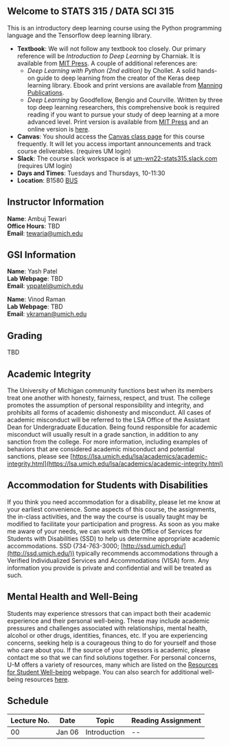 ## Welcome to STATS 315 / DATA SCI 315

This is an introductory deep learning course using the Python programming language and the Tensorflow deep learning library.

- **Textbook**: We will not follow any textbook too closely. Our primary reference will be _Introduction to Deep Learning_ by Charniak. It is available from [MIT Press](https://mitpress.mit.edu/books/introduction-deep-learning). A couple of additional references are:
  - _Deep Learning with Python (2nd edition)_ by Chollet. A solid hands-on guide to deep learning from the creator of the Keras deep learning library. Ebook and print versions are available from [Manning Publications](https://www.manning.com/books/deep-learning-with-python-second-edition).
  - _Deep Learning_ by Goodfellow, Bengio and Courville. Written by three top deep learning researchers, this comprehensive book is required reading if you want to pursue your study of deep learning at a more advanced level. Print version is available from [MIT Press](https://mitpress.mit.edu/books/deep-learning) and an online version is [here](https://www.deeplearningbook.org/).
- **Canvas**: You should access the [Canvas class page](https://umich.instructure.com/courses/516592) for this course frequently. It will let you access important announcements and track course deliverables. (requires UM login)
- **Slack**: The course slack workspace is at [um-wn22-stats315.slack.com](https://um-wn22-stats315.slack.com) (requires UM login)
- **Days and Times**: Tuesdays and Thursdays, 10-11:30
- **Location**: B1580 [BUS](https://maps.studentlife.umich.edu/building/stephen-m-ross-school-of-business-building)

## Instructor Information

**Name**: Ambuj Tewari  
**Office Hours**: TBD    
**Email**: [tewaria@umich.edu](mailto:tewaria@umich.edu)

## GSI Information

**Name**: Yash Patel   
**Lab Webpage**: TBD   
**Email**: [yppatel@umich.edu](mailto:yppatel@umich.edu)

**Name**: Vinod Raman  
**Lab Webpage**: TBD    
**Email**: [vkraman@umich.edu](mailto:vkraman@umich.edu)


## Grading

TBD

## Academic Integrity

The University of Michigan community functions best when its members treat one another with honesty, fairness, respect, and trust. The college promotes the assumption of personal responsibility and integrity, and prohibits all forms of academic dishonesty and misconduct. All cases of academic misconduct will be referred to the LSA Office of the Assistant Dean for Undergraduate Education. Being found responsible for academic misconduct will usually result in a grade sanction, in addition to any sanction from the college. For more information, including examples of behaviors that are considered academic misconduct and potential sanctions, please see [https://lsa.umich.edu/lsa/academics/academic-integrity.html](https://lsa.umich.edu/lsa/academics/academic-integrity.html)

## Accommodation for Students with Disabilities

If you think you need accommodation for a disability, please let me know at your earliest convenience. Some aspects of this course, the assignments, the in-class activities, and the way the course is usually taught may be modified to facilitate your participation and progress. As soon as you make me aware of your needs, we can work with the Office of Services for Students with Disabilities (SSD) to help us determine appropriate academic accommodations. SSD (734-763-3000; [http://ssd.umich.edu/](http://ssd.umich.edu/)) typically recommends accommodations through a Verified Individualized Services and Accommodations (VISA) form. Any information you provide is private and confidential and will be treated as such.

## Mental Health and Well-Being

Students may experience stressors that can impact both their academic experience and their personal well-being. These may include academic pressures and challenges associated with relationships, mental health, alcohol or other drugs, identities, finances, etc. If you are experiencing concerns, seeking help is a courageous thing to do for yourself and those who care about you. If the source of your stressors is academic, please contact me so that we can find solutions together. For personal concerns, U-M offers a variety of resources, many which are listed on the [Resources for Student Well-being](https://wellbeing.studentlife.umich.edu/resources-list) webpage. You can also search for additional well-being resources [here](https://wellbeing.studentlife.umich.edu/well-being-resources). 

## Schedule

Lecture No. | Date | Topic | Reading Assignment
--- | --- | --- | ---
00 | Jan 06 | Introduction | --
